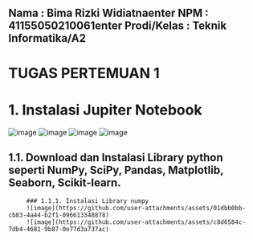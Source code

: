 **Nama         : Bima Rizki Widiatna**enter
**NPM		      : 41155050210061**enter
**Prodi/Kelas	: Teknik Informatika/A2**
---
# TUGAS PERTEMUAN 1

# 1.	Instalasi Jupiter Notebook
   ![image](https://github.com/user-attachments/assets/4ee974b0-3577-4ee1-83b1-d7cc716b53bc)
  	![image](https://github.com/user-attachments/assets/c962476f-f062-476e-8b46-c3f08f1f8a59)
  	![image](https://github.com/user-attachments/assets/98bae533-ba97-4099-9008-298d08fa57f5)
  	![image](https://github.com/user-attachments/assets/8d94bf9e-d896-4477-8818-885b75a4521a)
  	
## 1.1.	Download dan Instalasi Library python seperti NumPy, SciPy, Pandas, Matplotlib, Seaborn, Scikit-learn.
         ### 1.1.1.	Instalasi Library numpy
         ![image](https://github.com/user-attachments/assets/01dbb0bb-cb83-4a44-b2f1-096613348878)
         ![image](https://github.com/user-attachments/assets/c8d6584c-7db4-4681-9b87-0e77d3a737ac)




